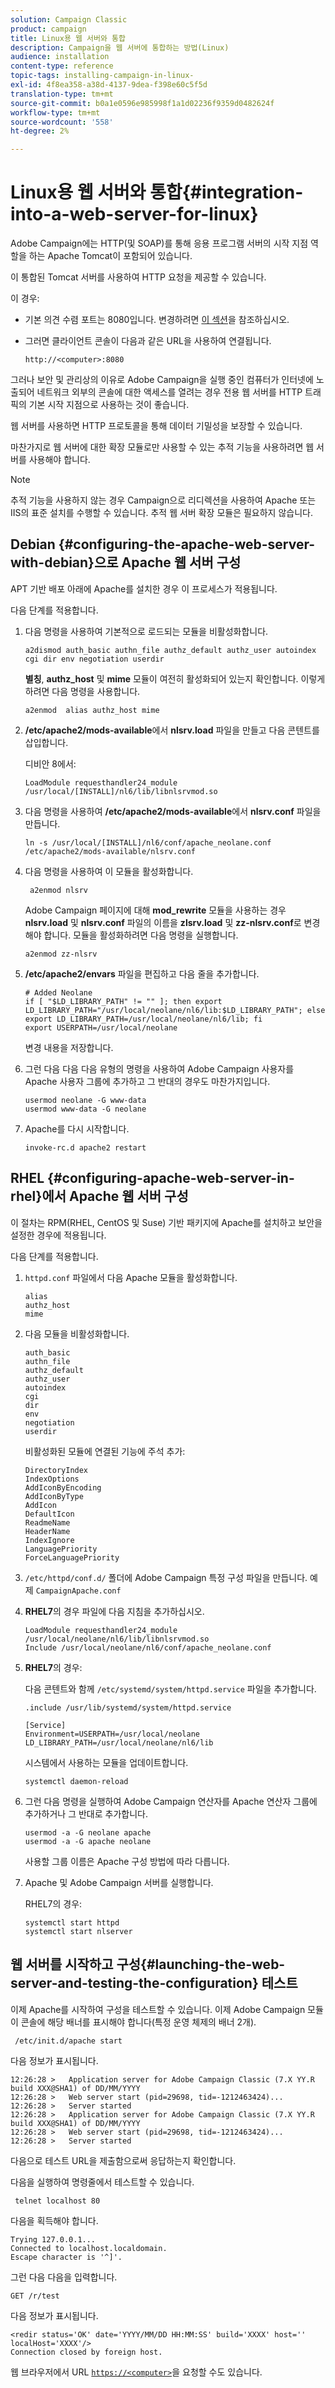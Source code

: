 ```yaml
---
solution: Campaign Classic
product: campaign
title: Linux용 웹 서버와 통합
description: Campaign을 웹 서버에 통합하는 방법(Linux)
audience: installation
content-type: reference
topic-tags: installing-campaign-in-linux-
exl-id: 4f8ea358-a38d-4137-9dea-f398e60c5f5d
translation-type: tm+mt
source-git-commit: b0a1e0596e985998f1a1d02236f9359d0482624f
workflow-type: tm+mt
source-wordcount: '558'
ht-degree: 2%

---
```


# Linux용 웹 서버와 통합{#integration-into-a-web-server-for-linux}

Adobe Campaign에는 HTTP(및 SOAP)를 통해 응용 프로그램 서버의 시작 지점 역할을 하는 Apache Tomcat이 포함되어 있습니다.

이 통합된 Tomcat 서버를 사용하여 HTTP 요청을 제공할 수 있습니다.

이 경우:

* 기본 의견 수렴 포트는 8080입니다. 변경하려면 [이 섹션](configure-tomcat.md)을 참조하십시오.
* 그러면 클라이언트 콘솔이 다음과 같은 URL을 사용하여 연결됩니다.

   ```
   http://<computer>:8080
   ```

그러나 보안 및 관리상의 이유로 Adobe Campaign을 실행 중인 컴퓨터가 인터넷에 노출되어 네트워크 외부의 콘솔에 대한 액세스를 열려는 경우 전용 웹 서버를 HTTP 트래픽의 기본 시작 지점으로 사용하는 것이 좋습니다.

웹 서버를 사용하면 HTTP 프로토콜을 통해 데이터 기밀성을 보장할 수 있습니다.

마찬가지로 웹 서버에 대한 확장 모듈로만 사용할 수 있는 추적 기능을 사용하려면 웹 서버를 사용해야 합니다.

>[!NOTE]
>
>추적 기능을 사용하지 않는 경우 Campaign으로 리디렉션을 사용하여 Apache 또는 IIS의 표준 설치를 수행할 수 있습니다. 추적 웹 서버 확장 모듈은 필요하지 않습니다.

## Debian {#configuring-the-apache-web-server-with-debian}으로 Apache 웹 서버 구성

APT 기반 배포 아래에 Apache를 설치한 경우 이 프로세스가 적용됩니다.

다음 단계를 적용합니다.

1. 다음 명령을 사용하여 기본적으로 로드되는 모듈을 비활성화합니다.

   ```
   a2dismod auth_basic authn_file authz_default authz_user autoindex cgi dir env negotiation userdir
   ```

   **별칭**, **authz_host** 및 **mime** 모듈이 여전히 활성화되어 있는지 확인합니다. 이렇게 하려면 다음 명령을 사용합니다.

   ```
   a2enmod  alias authz_host mime
   ```

1. **/etc/apache2/mods-available**&#x200B;에서 **nlsrv.load** 파일을 만들고 다음 콘텐트를 삽입합니다.

   디비안 8에서:

   ```
   LoadModule requesthandler24_module /usr/local/[INSTALL]/nl6/lib/libnlsrvmod.so
   ```

1. 다음 명령을 사용하여 **/etc/apache2/mods-available**&#x200B;에서 **nlsrv.conf** 파일을 만듭니다.

   ```
   ln -s /usr/local/[INSTALL]/nl6/conf/apache_neolane.conf /etc/apache2/mods-available/nlsrv.conf
   ```

1. 다음 명령을 사용하여 이 모듈을 활성화합니다.

   ```
    a2enmod nlsrv
   ```

   Adobe Campaign 페이지에 대해 **mod_rewrite** 모듈을 사용하는 경우 **nlsrv.load** 및 **nlsrv.conf** 파일의 이름을 **zlsrv.load** 및 **zz-nlsrv.conf**&#x200B;로 변경해야 합니다. 모듈을 활성화하려면 다음 명령을 실행합니다.

   ```
   a2enmod zz-nlsrv
   ```

1. **/etc/apache2/envars** 파일을 편집하고 다음 줄을 추가합니다.

   ```
   # Added Neolane
   if [ "$LD_LIBRARY_PATH" != "" ]; then export LD_LIBRARY_PATH="/usr/local/neolane/nl6/lib:$LD_LIBRARY_PATH"; else export LD_LIBRARY_PATH=/usr/local/neolane/nl6/lib; fi
   export USERPATH=/usr/local/neolane
   ```

   변경 내용을 저장합니다.

1. 그런 다음 다음 다음 유형의 명령을 사용하여 Adobe Campaign 사용자를 Apache 사용자 그룹에 추가하고 그 반대의 경우도 마찬가지입니다.

   ```
   usermod neolane -G www-data
   usermod www-data -G neolane
   ```

1. Apache를 다시 시작합니다.

   ```
   invoke-rc.d apache2 restart
   ```

## RHEL {#configuring-apache-web-server-in-rhel}에서 Apache 웹 서버 구성

이 절차는 RPM(RHEL, CentOS 및 Suse) 기반 패키지에 Apache를 설치하고 보안을 설정한 경우에 적용됩니다.

다음 단계를 적용합니다.

1. `httpd.conf` 파일에서 다음 Apache 모듈을 활성화합니다.

   ```
   alias
   authz_host
   mime
   ```

1. 다음 모듈을 비활성화합니다.

   ```
   auth_basic
   authn_file
   authz_default
   authz_user
   autoindex
   cgi
   dir
   env
   negotiation
   userdir
   ```

   비활성화된 모듈에 연결된 기능에 주석 추가:

   ```
   DirectoryIndex
   IndexOptions    
   AddIconByEncoding    
   AddIconByType    
   AddIcon    
   DefaultIcon    
   ReadmeName    
   HeaderName    
   IndexIgnore    
   LanguagePriority    
   ForceLanguagePriority
   ```

1. `/etc/httpd/conf.d/` 폴더에 Adobe Campaign 특정 구성 파일을 만듭니다. 예제 `CampaignApache.conf`

1. **RHEL7**&#x200B;의 경우 파일에 다음 지침을 추가하십시오.

   ```
   LoadModule requesthandler24_module /usr/local/neolane/nl6/lib/libnlsrvmod.so
   Include /usr/local/neolane/nl6/conf/apache_neolane.conf
   ```

1. **RHEL7**&#x200B;의 경우:

   다음 콘텐트와 함께 `/etc/systemd/system/httpd.service` 파일을 추가합니다.

   ```
   .include /usr/lib/systemd/system/httpd.service
   
   [Service]
   Environment=USERPATH=/usr/local/neolane LD_LIBRARY_PATH=/usr/local/neolane/nl6/lib
   ```

   시스템에서 사용하는 모듈을 업데이트합니다.

   ```
   systemctl daemon-reload
   ```

1. 그런 다음 명령을 실행하여 Adobe Campaign 연산자를 Apache 연산자 그룹에 추가하거나 그 반대로 추가합니다.

   ```
   usermod -a -G neolane apache
   usermod -a -G apache neolane
   ```

   사용할 그룹 이름은 Apache 구성 방법에 따라 다릅니다.

1. Apache 및 Adobe Campaign 서버를 실행합니다.

   RHEL7의 경우:

   ```
   systemctl start httpd
   systemctl start nlserver
   ```

## 웹 서버를 시작하고 구성{#launching-the-web-server-and-testing-the-configuration} 테스트

이제 Apache를 시작하여 구성을 테스트할 수 있습니다. 이제 Adobe Campaign 모듈이 콘솔에 해당 배너를 표시해야 합니다(특정 운영 체제의 배너 2개).

```
 /etc/init.d/apache start
```

다음 정보가 표시됩니다.

```
12:26:28 >   Application server for Adobe Campaign Classic (7.X YY.R build XXX@SHA1) of DD/MM/YYYY
12:26:28 >   Web server start (pid=29698, tid=-1212463424)...
12:26:28 >   Server started
12:26:28 >   Application server for Adobe Campaign Classic (7.X YY.R build XXX@SHA1) of DD/MM/YYYY
12:26:28 >   Web server start (pid=29698, tid=-1212463424)...
12:26:28 >   Server started
```

다음으로 테스트 URL을 제출함으로써 응답하는지 확인합니다.

다음을 실행하여 명령줄에서 테스트할 수 있습니다.

```
 telnet localhost 80  
```

다음을 획득해야 합니다.

```
Trying 127.0.0.1...
Connected to localhost.localdomain.
Escape character is '^]'.
```

그런 다음 다음을 입력합니다.

```
GET /r/test
```

다음 정보가 표시됩니다.

```
<redir status='OK' date='YYYY/MM/DD HH:MM:SS' build='XXXX' host='' localHost='XXXX'/>
Connection closed by foreign host.
```

웹 브라우저에서 URL [`https://<computer>`](https://myserver.adobe.com/r/test)을 요청할 수도 있습니다.
